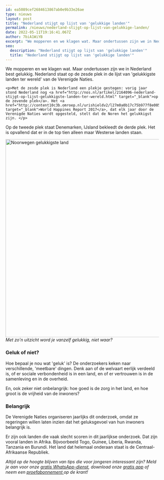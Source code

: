 ```yaml
---
id: ea5089cef2684613867ab0e9b33e26ae
type: nieuws
layout: post
title: "Nederland stijgt op lijst van 'gelukkige landen'"
permalink: /nieuws/nederland-stijgt-op-lijst-van-gelukkige-landen/
date: 2022-05-11T19:16:41.067Z
author: 7biA1WiYB
excerpt: "We mopperen en we klagen wat. Maar ondertussen zijn we in Nederland best gelukkig. Nederland staat op de zesde plek in de lijst van 'gelukkigste landen ter wereld' van de Verenigde Naties.  "
seo:
  description: "Nederland stijgt op lijst van 'gelukkige landen'"
  title: "Nederland stijgt op lijst van 'gelukkige landen'"
---
```

We mopperen en we klagen wat. Maar ondertussen zijn we in Nederland best gelukkig. Nederland staat op de zesde plek in de lijst van 'gelukkigste landen ter wereld' van de Verenigde Naties.  

    <p>Met de zesde plek is Nederland een plekje gestegen: vorig jaar stond Nederland nog <a href="http://nos.nl/artikel/2164096-nederland-stijgt-op-lijst-gelukkigste-landen-ter-wereld.html" target="_blank">op de zevende plek</a>. Het <a href="http://content10c3b.omroep.nl/urishieldv2/l27m0a0b17c75b977f8e0058cfc132000000.f97d6f50570f2fbf0eeb96fb29cdf332/nos/docs/gelukrapport.pdf" target="_blank">World Happines Report 2017</a>, dat elk jaar door de Verenigde Naties wordt opgesteld, stelt dat de Noren het gelukkigst zijn. </p>
<p>Op de tweede plek staat Denemarken, IJsland bekleedt de derde plek. Het is opvallend dat er in de top tien alleen maar Westerse landen staan. </p>
<p><div class="media media-element-container media-default"><div id="file-416346" class="file file-image file-image-png">

        
  
  <div class="content">
    <img alt="Noorwegen gelukkigste land" title="Beeld: Pexels" height="648" width="1260" class="media-element file-default" data-delta="1" src="https://7dagen.netlify.app/sites/default/files/norway.png">  </div>

  
</div>
</div><em>Met zo'n uitzicht word je vanzelf gelukkig, niet waar?</em>
<h3>Geluk of niet? </h3>
<p>Hoe bepaal je nou wat 'geluk' is? De onderzoekers keken naar verschillende, 'meetbare' dingen. Denk aan of de welvaart eerlijk verdeeld is, of er sociale verbondenheid is in een land, en of er vertrouwen is in de samenleving en in de overheid.</p>
<p>En, ook zeker niet onbelangrijk: hoe goed is de zorg in het land, en hoe groot is de vrijheid van de inwoners? </p>
<h3>Belangrijk </h3>
<p>De Verenigde Naties organiseren jaarlijks dit onderzoek, omdat ze regeringen willen laten inzien dat het geluksgevoel van hun inwoners belangrijk is. </p>
<p>Er zijn ook landen die vaak slecht scoren in dit jaarlijkse onderzoek. Dat zijn vooral landen in Afrika. Bijvoorbeeld Togo, Guinee, Liberia, Rwanda, Tanzania en Burundi. Het land dat helemaal onderaan staat is de Centraal-Afrikaanse Republiek. </p>
<p><em>Altijd op de hoogte blijven van tips die voor jongeren interessant zijn? Meld je aan voor onze <a href="https://7dagen.netlify.app/whatsapp">gratis WhatsApp-dienst</a>, download onze <a href="https://7dagen.netlify.app/app">gratis app</a> of neem een <a href="https://abonneren.sevendays.nl/abonneren/abonnementen/ae/artikel">proefabonnement </a>op de krant!</em></p>  
